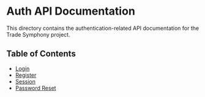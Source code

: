 # Auth API Documentation

This directory contains the authentication-related API documentation for the Trade Symphony project.

## Table of Contents

- [Login](login.md)
- [Register](register.md)
- [Session](session.md)
- [Password Reset](password-reset.md)
